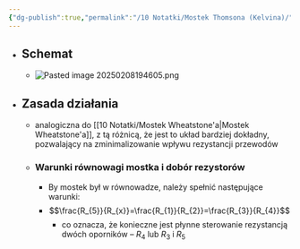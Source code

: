 ```yaml
---
{"dg-publish":true,"permalink":"/10 Notatki/Mostek Thomsona (Kelvina)/","tags":["wiedza/zettel"]}
---
```


* ## Schemat
	* ![Pasted image 20250208194605.png](/img/user/80%20Zasoby/Pasted%20image%2020250208194605.png)
* ## Zasada działania
	* analogiczna do [[10 Notatki/Mostek Wheatstone'a\|Mostek Wheatstone'a]], z tą różnicą, że jest to układ bardziej dokładny, pozwalający na zminimalizowanie wpływu rezystancji przewodów
	* ### Warunki równowagi mostka i dobór rezystorów
		* By mostek był w równowadze, należy spełnić następujące warunki:
		* $$\frac{R_{5}}{R_{x}}=\frac{R_{1}}{R_{2}}=\frac{R_{3}}{R_{4}}$$
			* co oznacza, że konieczne jest płynne sterowanie rezystancją dwóch oporników – $R_{4}$ lub $R_{3}$ i $R_{5}$